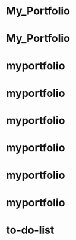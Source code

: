 # My_Portfolio
# My_Portfolio
# myportfolio
# myportfolio
# myportfolio
# myportfolio
# myportfolio
# myportfolio
# to-do-list
